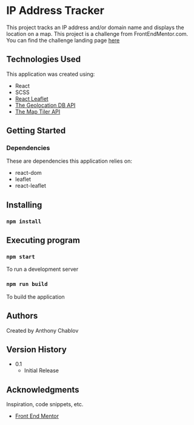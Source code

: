 # IP Address Tracker

This project tracks an IP address and/or domain name and displays the location on a map. 
This project is a challenge from FrontEndMentor.com.  You can find the challenge landing page [here](https://www.frontendmentor.io/challenges/ip-address-tracker-I8-0yYAH0/hub/ip-address-tracker-9Fh_sFdJgi
)
## Technologies Used
 
This application was created using: 
- React 
- SCSS 
- [React Leaflet](https://react-leaflet.js.org/)
- [The Geolocation DB API](https://geolocation-db.com/documentation)
- [The Map Tiler API](https://docs.maptiler.com/cloud/api/maps/)

## Getting Started
### Dependencies
These are dependencies this application relies on:
- react-dom
- leaflet
- react-leaflet

## Installing
### `npm install`


## Executing program
### `npm start` 
To run a development server
### `npm run build`
To build the application

## Authors

Created by Anthony Chablov

## Version History
* 0.1
    * Initial Release
    
## Acknowledgments
Inspiration, code snippets, etc.
* [Front End Mentor](https://www.frontendmentor.io/home)
